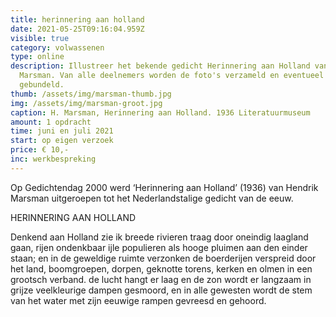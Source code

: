 ```yaml
---
title: herinnering aan holland
date: 2021-05-25T09:16:04.959Z
visible: true
category: volwassenen
type: online
description: Illustreer het bekende gedicht Herinnering aan Holland van H.
  Marsman. Van alle deelnemers worden de foto's verzameld en eventueel
  gebundeld.
thumb: /assets/img/marsman-thumb.jpg
img: /assets/img/marsman-groot.jpg
caption: H. Marsman, Herinnering aan Holland. 1936 Literatuurmuseum
amount: 1 opdracht
time: juni en juli 2021
start: op eigen verzoek
price: € 10,-
inc: werkbespreking
---
```

Op Gedichtendag 2000 werd ‘Herinnering aan Holland’ (1936) van Hendrik Marsman uitgeroepen tot het Nederlandstalige gedicht van de eeuw.

HERINNERING AAN HOLLAND

Denkend aan Holland
zie ik breede rivieren
traag door oneindig
laagland gaan,
rijen ondenkbaar
ijle populieren
als hooge pluimen
aan den einder staan;
en in de geweldige ruimte verzonken
de boerderijen
verspreid door het land,
boomgroepen, dorpen,
geknotte torens,
kerken en olmen in een grootsch verband.
de lucht hangt er laag
en de zon wordt er langzaam
in grijze veelkleurige dampen gesmoord,
en in alle gewesten
wordt de stem van het water met zijn eeuwige rampen
gevreesd en gehoord.